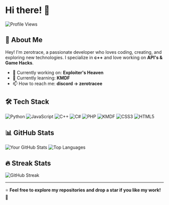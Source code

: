 # Hi there! 👋

![Profile Views](https://komarev.com/ghpvc/?username=ComSourceLeaks&label=Profile%20Views&color=blue&style=flat)

## 🚀 About Me
Hey! I'm zerotrace, a passionate developer who loves coding, creating, and exploring new technologies. I specialize in **c++** and love working on **API's & Game Hacks**.

- 🔭 Currently working on: **Exploiter's Heaven**
- 🌱 Currently learning: **KMDF**
- 📫 How to reach me: **discord -> zerotracee**

## 🛠 Tech Stack
![Python](https://img.shields.io/badge/Python-3776AB?style=for-the-badge&logo=python&logoColor=white)
![JavaScript](https://img.shields.io/badge/JavaScript-F7DF1E?style=for-the-badge&logo=javascript&logoColor=black)
![C++](https://img.shields.io/badge/C%2B%2B-00599C?style=for-the-badge&logo=c%2B%2B&logoColor=white)
![C#](https://img.shields.io/badge/C%23-239120?style=for-the-badge&logo=c-sharp&logoColor=white)
![PHP](https://img.shields.io/badge/PHP-777BB4?style=for-the-badge&logo=php&logoColor=white)
![KMDF](https://img.shields.io/badge/KMDF-000000?style=for-the-badge&logo=windows&logoColor=white)
![CSS3](https://img.shields.io/badge/CSS3-1572B6?style=for-the-badge&logo=css3&logoColor=white)
![HTML5](https://img.shields.io/badge/HTML5-E34F26?style=for-the-badge&logo=html5&logoColor=white)

## 📊 GitHub Stats
![Your GitHub Stats](https://github-readme-stats.vercel.app/api?username=ComSourceLeaks&show_icons=true&theme=tokyonight)
![Top Languages](https://github-readme-stats.vercel.app/api/top-langs/?username=ComSourceLeaks&layout=compact&theme=tokyonight)

## 🔥 Streak Stats
![GitHub Streak](https://github-readme-streak-stats.herokuapp.com/?user=ComSourceLeaks&theme=dark)

---
⭐ **Feel free to explore my repositories and drop a star if you like my work!** 🚀
